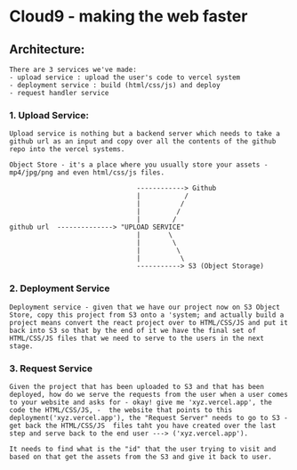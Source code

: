 # Cloud9 - making the web faster

## Architecture:
    There are 3 services we've made:
    - upload service : upload the user's code to vercel system
    - deployment service : build (html/css/js) and deploy 
    - request handler service 

### 1. Upload Service:
    Upload service is nothing but a backend server which needs to take a github url as an input and copy over all the contents of the github repo into the vercel systems.

    Object Store - it's a place where you usually store your assets - mp4/jpg/png and even html/css/js files.

                                    ------------> Github 
                                    |           /
                                    |          /
                                    |         /
                                    |        /
    github url  --------------> "UPLOAD SERVICE"
                                    |       \
                                    |        \
                                    |         \
                                    |          \
                                    -----------> S3 (Object Storage)
### 2. Deployment Service
    Deployment service - given that we have our project now on S3 Object Store, copy this project from S3 onto a 'system; and actually build a project means convert the react project over to HTML/CSS/JS and put it back into S3 so that by the end of it we have the final set of HTML/CSS/JS files that we need to serve to the users in the next stage.

### 3. Request Service
    Given the project that has been uploaded to S3 and that has been deployed, how do we serve the requests from the user when a user comes to your website and asks for - okay! give me 'xyz.vercel.app', the code the HTML/CSS/JS, -  the website that points to this deployment('xyz.vercel.app'), the "Request Server" needs to go to S3 - get back the HTML/CSS/JS  files taht you have created over the last step and serve back to the end user ---> ('xyz.vercel.app').

    It needs to find what is the "id" that the user trying to visit and based on that get the assets from the S3 and give it back to user.




    

             